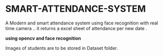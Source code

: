# SMART-ATTENDANCE-SYSTEM
A Modern and smart attendance system using face recognition with real time camera .. it returns a excel sheet of attendance per new date .

**using opencv and face recognition**

Images of students are to be stored in Dataset folder.



